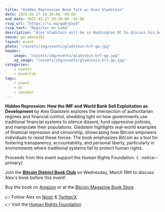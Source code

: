 ```yaml
---
title: "Hidden Repression Book Talk w/ Alex Gladstein"
date: 2025-03-27 18:30:00 -04:00
end_date: 2025-03-27 20:30:00 -04:00
rsvp_url: "https://lu.ma/gq0rpxpd"
rsvp_text: "Register on Luma"
description: "Alex Gladstein will be in Washington DC to discuss his book Hidden Repression: How the IMF and World Bank Sell Exploitation as Development."
venue: gw-amesb101
layout: event
photo: "/assets/img/events/gladstein-hrf-gw.jpg"
header:
    image: "/assets/img/events/gladstein-hrf-gw.jpg"
    og_image: "/assets/img/events/gladstein-hrf-gw.jpg"
categories:
    - events
    - bookclub
tags:
    - event
    - dc
    - speaker
---
```


**Hidden Repression: How the IMF and World Bank Sell Exploitation as Development** by Alex Gladstein explores the intersection of authoritarian regimes and financial control, shedding light on how governments use traditional financial systems to silence dissent, fund oppressive policies, and manipulate their populations. Gladstein highlights real-world examples of financial repression and censorship, showcasing how Bitcoin empowers individuals to resist these forces. The book emphasizes Bitcoin as a tool for fostering transparency, accountability, and personal liberty, particularly in environments where traditional systems fail to protect human rights.

Proceeds from this event support the Human Rights Foundation.
{: .notice--primary}

Join the [**Bitcoin District Book Club**](https://www.meetup.com/bitcoin-district/events/305917608) on Wednesday, March 19th to discuss Alex's book before this event!

Buy the book on [Amazon](https://a.co/d/3kURdKc) or at the [Bitcoin Magazine Book Store](https://store.bitcoinmagazine.com/collections/books/products/hidden-repression)  

👉 Follow Alex on [Nostr](http://primal.net/gladstein) & [Twitter/X](https://x.com/gladstein)  
👉 Visit the [Human Rights Foundation](https://hrf.org/)